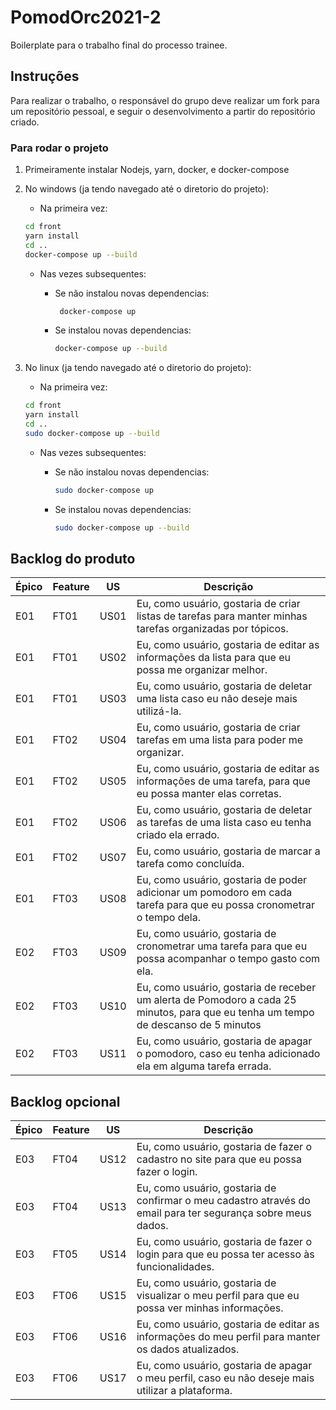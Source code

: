 # PomodOrc2021-2

Boilerplate para o trabalho final do processo trainee.

## Instruções

Para realizar o trabalho, o responsável do grupo deve realizar um fork para um repositório pessoal, e seguir o desenvolvimento a partir do repositório criado.

### Para rodar o projeto

1. Primeiramente instalar Nodejs, yarn, docker, e docker-compose

2. No windows (ja tendo navegado até o diretorio do projeto):
   * Na primeira vez:

    ```bash
    cd front
    yarn install
    cd ..
    docker-compose up --build
    ```

   * Nas vezes subsequentes:

     * Se não instalou novas dependencias:

        ```bash
         docker-compose up
         ```

     * Se instalou novas dependencias:

        ```bash
        docker-compose up --build
        ```

3. No linux (ja tendo navegado até o diretorio do projeto):

   * Na primeira vez:

    ```bash
    cd front
    yarn install
    cd ..
    sudo docker-compose up --build
    ```

   * Nas vezes subsequentes:

     * Se não instalou novas dependencias:

        ```bash 
        sudo docker-compose up
        ```

     * Se instalou novas dependencias:

        ```bash
        sudo docker-compose up --build
        ```



## Backlog do produto

|Épico|Feature|US|Descrição|
|--|--|--|--|
|E01|FT01|US01|Eu, como usuário, gostaria de criar listas de tarefas para manter minhas tarefas organizadas por tópicos.|
|E01|FT01|US02|Eu, como usuário, gostaria de editar as informações da lista para que eu possa me organizar melhor.|
|E01|FT01|US03|Eu, como usuário, gostaria de deletar uma lista caso eu não deseje mais utilizá-la.|
|E01|FT02|US04|Eu, como usuário, gostaria de criar tarefas em uma lista para poder me organizar.|
|E01|FT02|US05|Eu, como usuário, gostaria de editar as informações de uma tarefa, para que eu possa manter elas corretas.|
|E01|FT02|US06|Eu, como usuário, gostaria de deletar as tarefas de uma lista caso eu tenha criado ela errado.|
|E01|FT02|US07|Eu, como usuário, gostaria de marcar a tarefa como concluída.|
|E01|FT03|US08|Eu, como usuário, gostaria de poder adicionar um pomodoro em cada tarefa para que eu possa cronometrar o tempo dela.|
|E02|FT03|US09|Eu, como usuário, gostaria de cronometrar uma tarefa para que eu possa acompanhar o tempo gasto com ela.|
|E02|FT03|US10|Eu, como usuário, gostaria de receber um alerta de Pomodoro a cada 25 minutos, para que eu tenha um tempo de descanso de 5 minutos|
|E02|FT03|US11|Eu, como usuário, gostaria de apagar o pomodoro, caso eu tenha adicionado ela em alguma tarefa errada.|

## Backlog opcional

|Épico|Feature|US|Descrição|
|--|--|--|--|
|E03|FT04|US12|Eu, como usuário, gostaria de fazer o cadastro no site para que eu possa fazer o login.|
|E03|FT04|US13|Eu, como usuário, gostaria de confirmar o meu cadastro através do email para ter segurança sobre meus dados.|
|E03|FT05|US14|Eu, como usuário, gostaria de fazer o login para que eu possa ter acesso às funcionalidades.|
|E03|FT06|US15|Eu, como usuário, gostaria de visualizar o meu perfil para que eu possa ver minhas informações.|
|E03|FT06|US16|Eu, como usuário, gostaria de editar as informações do meu perfil para manter os dados atualizados.|
|E03|FT06|US17|Eu, como usuário, gostaria de apagar o meu perfil, caso eu não deseje mais utilizar a plataforma.|
